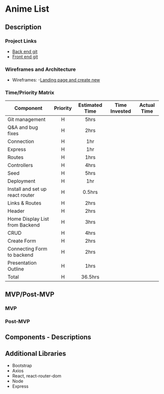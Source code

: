 # Anime List
## Description


### Project Links
- [Back end git](https://github.com/pascuas/project3-backend) 
- [Front end git](https://github.com/alyssariah/project3-frontend)
### Wireframes and Architecture
- Wireframes: 
     -[Landing page and create new](https://imgur.com/a/qSWSDqI)
### Time/Priority Matrix
| Component | Priority | Estimated Time | Time Invested | Actual Time |
| --- | :---: |  :---: | :---: | :---: |
| Git management | H | 5hrs |
| Q&A and bug fixes | H | 2hrs |
| Connection | H | 1hr |
| Express  | H | 1hr |
| Routes | H | 1hrs |
| Controllers | H | 4hrs |
| Seed | H | 5hrs |
| Deployment | H | 1hr |
| Install and set up react router | H | 0.5hrs |
| Links & Routes | H | 2hrs |
| Header| H | 2hrs |
| Home Display List from Backend | H | 3hrs |
| CRUD| H | 4hrs |
| Create Form | H | 2hrs |
| Connecting Form to backend | H | 2hrs |
| Presentation Outline | H | 1hrs |
| Total | H | 36.5hrs|
## MVP/Post-MVP
### MVP

### Post-MVP

## Components - Descriptions

## Additional Libraries
- Bootstrap
- Axios
- React, react-router-dom
- Node
- Express
